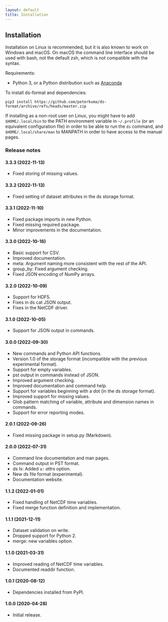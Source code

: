 ```yaml
---
layout: default
title: Installation
---
```


## Installation

Installation on Linux is recommended, but it is also known to work on Windows
and macOS. On macOS the command line interface should be used with bash, not
the default zsh, which is not compatible with the syntax.

Requirements:

- Python 3, or a Python distribution such
as [Anaconda](https://www.anaconda.com/distribution/)

To install ds-format and dependencies:

```
pip3 install https://github.com/peterkuma/ds-format/archive/refs/heads/master.zip
```

If installing as a non-root user on Linux, you might have to add
`$HOME/.local/bin` to the PATH environment variable in `~/.profile` (or an
equivalent configuration file) in order to be able to run the `ds` command,
and `$HOME/.local/share/man` to MANPATH in order to have access to the manual
pages.

### Release notes

#### 3.3.3 (2022-11-13)

- Fixed storing of missing values.

#### 3.3.2 (2022-11-13)

- Fixed setting of dataset attributes in the ds storage format.

#### 3.3.1 (2022-11-10)

- Fixed package imports in new Python.
- Fixed missing required package.
- Minor improvements in the documentation.

#### 3.3.0 (2022-10-16)

- Basic support for CSV.
- Improved documentation.
- meta: Argument naming more consistent with the rest of the API.
- group_by: Fixed argument checking.
- Fixed JSON encoding of NumPy arrays.

#### 3.2.0 (2022-10-09)

- Support for HDF5.
- Fixes in ds cat JSON output.
- Fixes in the NetCDF driver.

#### 3.1.0 (2022-10-05)

- Support for JSON output in commands.

#### 3.0.0 (2022-09-30)

- New commands and Python API functions.
- Version 1.0 of the storage format (incompatible with the previous experimental format).
- Support for empty variables.
- pst output in commands instead of JSON.
- Improved argument checking.
- Improved documentation and command help.
- Support for variables beginning with a dot (in the ds storage format).
- Improved support for missing values.
- Glob pattern matching of variable, attribute and dimension names in commands.
- Support for error reporting modes.

#### 2.0.1 (2022-09-26)

- Fixed missing package in setup.py (Markdown).

#### 2.0.0 (2022-07-31)

- Command line documentation and man pages.
- Command output in PST format.
- ds ls: Added `a:` *attrs* option.
- New ds file format (experimental).
- Documentation website.

#### 1.1.2 (2022-01-01)

- Fixed handling of NetCDF time variables.
- Fixed merge function definition and implementation.

#### 1.1.1 (2021-12-11)

- Dataset validation on write.
- Dropped support for Python 2.
- merge: new variables option.

#### 1.1.0 (2021-03-31)

- Improved reading of NetCDF time variables.
- Documented readdir function.

#### 1.0.1 (2020-08-12)

- Dependencies installed from PyPI.

#### 1.0.0 (2020-04-28)

- Initial release.
